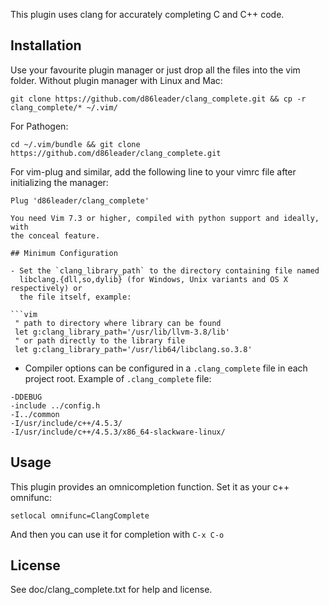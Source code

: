This plugin uses clang for accurately completing C and C++ code.

## Installation

Use your favourite plugin manager or just drop all the files into the vim
folder. Without plugin manager with Linux and Mac:
```
git clone https://github.com/d86leader/clang_complete.git && cp -r clang_complete/* ~/.vim/
```
For Pathogen:
```
cd ~/.vim/bundle && git clone https://github.com/d86leader/clang_complete.git
```
For vim-plug and similar, add the following line to your vimrc file after initializing the manager:
```
Plug 'd86leader/clang_complete'

You need Vim 7.3 or higher, compiled with python support and ideally, with
the conceal feature.

## Minimum Configuration

- Set the `clang_library_path` to the directory containing file named
  libclang.{dll,so,dylib} (for Windows, Unix variants and OS X respectively) or
  the file itself, example:

```vim
 " path to directory where library can be found
 let g:clang_library_path='/usr/lib/llvm-3.8/lib'
 " or path directly to the library file
 let g:clang_library_path='/usr/lib64/libclang.so.3.8'
```

- Compiler options can be configured in a `.clang_complete` file in each project
  root.  Example of `.clang_complete` file:

```
-DDEBUG
-include ../config.h
-I../common
-I/usr/include/c++/4.5.3/
-I/usr/include/c++/4.5.3/x86_64-slackware-linux/
```

## Usage

This plugin provides an omnicompletion function. Set it as your c++ omnifunc:
```
setlocal omnifunc=ClangComplete
```
And then you can use it for completion with `C-x C-o`

## License

See doc/clang_complete.txt for help and license.
